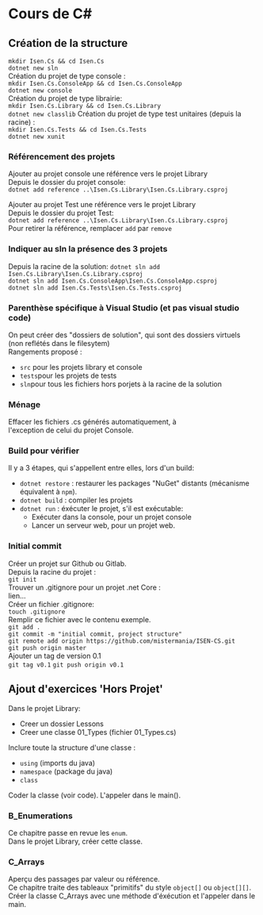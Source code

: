 # Cours de C#

## Création de la structure

`mkdir Isen.Cs && cd Isen.Cs`  
`dotnet new sln`  
Création du projet de type console :  
`mkdir Isen.Cs.ConsoleApp && cd Isen.Cs.ConsoleApp`  
`dotnet new console`  
Création du projet de type librairie:  
`mkdir Isen.Cs.Library && cd Isen.Cs.Library`  
`dotnet new classlib` 
Création du projet de type test unitaires (depuis la racine) :  
`mkdir Isen.Cs.Tests && cd Isen.Cs.Tests`  
`dotnet new xunit`  
### Référencement des projets
Ajouter au projet console une référence vers le projet Library  
Depuis le dossier du projet console:  
`dotnet add reference ..\Isen.Cs.Library\Isen.Cs.Library.csproj`  

Ajouter au projet Test une référence vers le projet Library  
Depuis le dossier du projet Test:  
`dotnet add reference ..\Isen.Cs.Library\Isen.Cs.Library.csproj`  
Pour retirer la référence, remplacer `add` par `remove`  

### Indiquer au sln la présence des 3 projets  
Depuis la racine de la solution:
`dotnet sln add Isen.Cs.Library\Isen.Cs.Library.csproj`  
`dotnet sln add Isen.Cs.ConsoleApp\Isen.Cs.ConsoleApp.csproj`  
`dotnet sln add Isen.Cs.Tests\Isen.Cs.Tests.csproj`  

### Parenthèse spécifique à Visual Studio (et pas visual studio code)
On peut créer des "dossiers de solution", qui sont des dossiers virtuels  
(non reflétés dans le filesytem)  
Rangements proposé :
- `src` pour les projets library et console  
- `tests`pour les projets de tests  
- `sln`pour tous les fichiers hors porjets à la racine de la solution  

### Ménage
Effacer les fichiers .cs générés automatiquement, à  
l'exception de celui du projet Console.

### Build pour vérifier 
Il y a 3 étapes, qui s'appellent entre elles, lors d'un build:  
* `dotnet restore` : restaurer les packages "NuGet" distants (mécanisme équivalent à `npm`).
* `dotnet build` : compiler les projets
* `dotnet run` : éxécuter le projet, s'il est exécutable:
    * Exécuter dans la console, pour un projet console
    * Lancer un serveur web, pour un projet web.

### Initial commit
Créer un projet sur Github ou Gitlab.  
Depuis la racine du projet :  
`git init`  
Trouver un .gitignore pour un projet .net Core :  
lien...  
Créer un fichier .gitignore:  
`touch .gitignore`  
Remplir ce fichier avec le contenu exemple.  
`git add .`  
`git commit -m "initial commit, project structure"`  
`git remote add origin https://github.com/mistermania/ISEN-CS.git `  
`git push origin master`  
Ajouter un tag de version 0.1  
`git tag v0.1` 
`git push origin v0.1`  

## Ajout d'exercices 'Hors Projet'
Dans le projet Library: 
* Creer un dossier Lessons
* Creer une classe 01_Types (fichier 01_Types.cs)  

Inclure toute la structure d'une classe :   
* `using` (imports du java)
* `namespace` (package du java)
* `class` 

Coder la classe (voir code).
L'appeler dans le main().

### B_Enumerations
Ce chapitre passe en revue les `enum`.  
Dans le projet Library, créer cette classe.  

### C_Arrays
Aperçu des passages par valeur ou référence.  
Ce chapitre traite des tableaux "primitifs" du style `object[]` ou `object[][]`.  
Créer la classe C_Arrays avec une méthode d'éxécution et l'appeler dans le main.